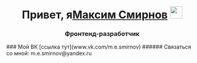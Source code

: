 <h1 align="center">Привет, я<a href="https://www.vk.com/m.e.smirnov" target="_blank">Максим Смирнов</a> 
<img src="https://github.com/blackcater/blackcater/raw/main/images/Hi.gif" height="32"/></h1>
<h3 align="center">Фронтенд-разработчик</h3>
### Мой ВК [ссылка тут](www.vk.com/m.e.smirnov)
###### Связаться со мной: m.e.smirnov@yandex.ru
